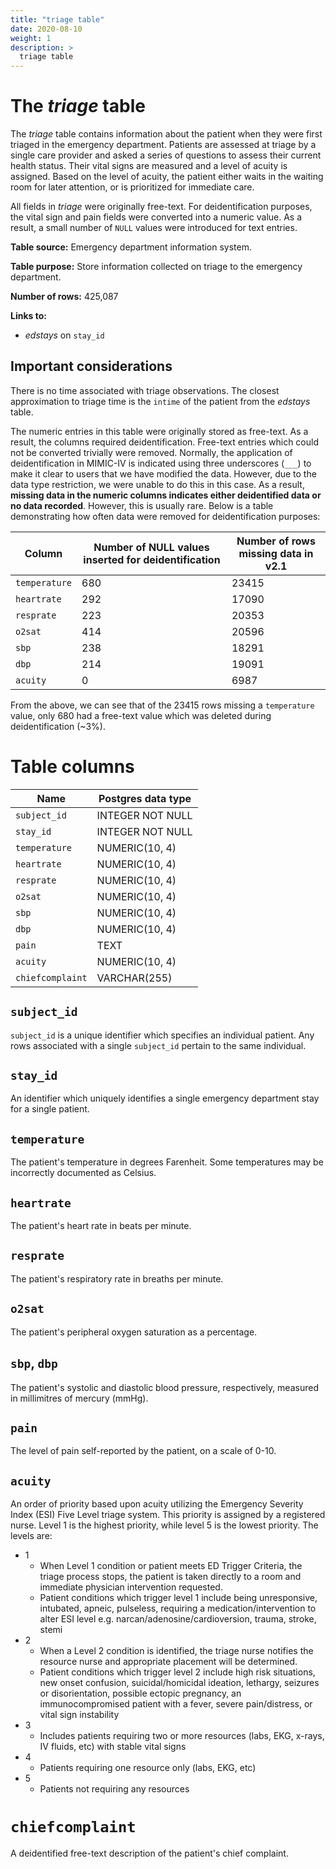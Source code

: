 ```yaml
---
title: "triage table"
date: 2020-08-10
weight: 1
description: >
  triage table
---
```


# The *triage* table

The *triage* table contains information about the patient when they were first triaged in the emergency department.
Patients are assessed at triage by a single care provider and asked a series of questions to assess their current health status.
Their vital signs are measured and a level of acuity is assigned. Based on the level of acuity, the patient either waits in the waiting room for later attention, or is prioritized for immediate care.

All fields in *triage* were originally free-text. For deidentification purposes, the vital sign and pain fields were converted into a numeric value. As a result, a small number of `NULL` values were introduced for text entries.

**Table source:** Emergency department information system.

**Table purpose:** Store information collected on triage to the emergency department.

**Number of rows:** 425,087

**Links to:**

* *edstays* on `stay_id`

## Important considerations

There is no time associated with triage observations. The closest approximation to triage time is the `intime` of the patient from the *edstays* table.

The numeric entries in this table were originally stored as free-text. As a result, the columns required deidentification. Free-text entries which could not be converted trivially were removed. Normally, the application of deidentification in MIMIC-IV is indicated using three underscores (`___`) to make it clear to users that we have modified the data. However, due to the data type restriction, we were unable to do this in this case. As a result, **missing data in the numeric columns indicates either deidentified data or no data recorded**. However, this is usually rare. Below is a table demonstrating how often data were removed for deidentification purposes:

Column | Number of NULL values inserted for deidentification | Number of rows missing data in v2.1
--- | --- | ---
`temperature` | 680 | 23415
`heartrate`   | 292 | 17090
`resprate`    | 223 | 20353
`o2sat`       | 414 | 20596
`sbp`         | 238 | 18291
`dbp`         | 214 | 19091
`acuity`      | 0   | 6987

From the above, we can see that of the 23415 rows missing a `temperature` value, only 680 had a free-text value which was deleted during deidentification (~3%).

<!--
SQL queries to generate the above:

select
 COUNT(tr_phi.temp) - COUNT(tr.temperature) AS temperature
 , COUNT(tr_phi.hr) - COUNT(tr.heartrate) AS heartrate
 , COUNT(tr_phi.rr) - COUNT(tr.resprate) AS resprate
 , COUNT(tr_phi.sao2) - COUNT(tr.o2sat) AS o2sat
 , COUNT(tr_phi.sbp) - COUNT(tr.sbp) AS sbp
 , COUNT(tr_phi.dbp) - COUNT(tr.dbp) AS dbp
 , COUNT(tr_phi.acuity) - COUNT(tr.acuity) AS acuity
from ed_phi.triage tr
left join sh.triage tr_phi
using (fiscal_num_ed)

-- if you want total rows, union to the below
UNION ALL
select
   COUNT(*) - COUNT(tr.temperature) AS temperature
 , COUNT(*) - COUNT(tr.heartrate) AS heartrate
 , COUNT(*) - COUNT(tr.resprate) AS resprate
 , COUNT(*) - COUNT(tr.o2sat) AS o2sat
 , COUNT(*) - COUNT(tr.sbp) AS sbp
 , COUNT(*) - COUNT(tr.dbp) AS dbp
 , COUNT(*) - COUNT(tr.acuity) AS acuity
from ed_phi.triage tr
;

-->
# Table columns

Name | Postgres data type
---- | ----
`subject_id`      | INTEGER NOT NULL
`stay_id`         | INTEGER NOT NULL
`temperature`     | NUMERIC(10, 4)
`heartrate`       | NUMERIC(10, 4)
`resprate`        | NUMERIC(10, 4)
`o2sat`           | NUMERIC(10, 4)
`sbp`             | NUMERIC(10, 4)
`dbp`             | NUMERIC(10, 4)
`pain`            | TEXT
`acuity`          | NUMERIC(10, 4)
`chiefcomplaint`  | VARCHAR(255)

## `subject_id`

`subject_id` is a unique identifier which specifies an individual patient. Any rows associated with a single `subject_id` pertain to the same individual.

## `stay_id`

An identifier which uniquely identifies a single emergency department stay for a single patient.

## `temperature`

The patient's temperature in degrees Farenheit. Some temperatures may be incorrectly documented as Celsius.

## `heartrate`

The patient's heart rate in beats per minute.

## `resprate`

The patient's respiratory rate in breaths per minute.

## `o2sat`

The patient's peripheral oxygen saturation as a percentage.

## `sbp`, `dbp`

The patient's systolic and diastolic blood pressure, respectively, measured in millimitres of mercury (mmHg).

## `pain`

The level of pain self-reported by the patient, on a scale of 0-10.

## `acuity`

An order of priority based upon acuity utilizing the Emergency Severity Index (ESI) Five Level triage system. This priority is assigned by a registered nurse. Level 1 is the highest priority, while level 5 is the lowest priority. The levels are:

* 1
  * When Level 1 condition or patient meets ED Trigger Criteria, the triage process stops, the patient is taken directly to a room and immediate physician intervention requested.
  * Patient conditions which trigger level 1 include being unresponsive, intubated, apneic, pulseless, requiring a medication/intervention to alter ESI level e.g. narcan/adenosine/cardioversion, trauma, stroke, stemi
* 2
  * When a Level 2 condition is identified, the triage nurse notifies the resource nurse and appropriate placement will be determined.
  * Patient conditions which trigger level 2 include high risk situations, new onset confusion, suicidal/homicidal ideation, lethargy, seizures or disorientation, possible ectopic pregnancy, an immunocompromised patient with a fever, severe pain/distress, or vital sign instability
* 3
  * Includes patients requiring two or more resources (labs, EKG, x-rays, IV fluids, etc) with stable vital signs
* 4
  * Patients requiring one resource only (labs, EKG, etc)
* 5
  * Patients not requiring any resources

# `chiefcomplaint`

A deidentified free-text description of the patient's chief complaint.